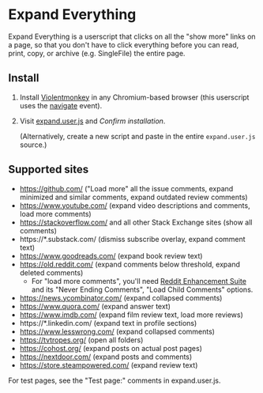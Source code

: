 # Expand Everything

Expand Everything is a userscript that clicks on all the "show more" links
on a page, so that you don't have to click everything before you can read,
print, copy, or archive (e.g. SingleFile) the entire page.

## Install

1. Install [Violentmonkey](https://violentmonkey.github.io/) in any Chromium-based browser (this userscript uses the [navigate](https://developer.mozilla.org/en-US/docs/Web/API/Navigation/navigate_event) event).
2. Visit [expand.user.js](https://raw.githubusercontent.com/ludios/expand-everything/master/expand.user.js) and _Confirm installation_.

   (Alternatively, create a new script and paste in the entire <code>expand.user.js</code> source.)

## Supported sites

- https://github.com/ ("Load more" all the issue comments, expand minimized and similar comments, expand outdated review comments)
- https://www.youtube.com/ (expand video descriptions and comments, load more comments)
- https://stackoverflow.com/ and all other Stack Exchange sites (show all comments)
- https://\*.substack.com/ (dismiss subscribe overlay, expand comment text)
- https://www.goodreads.com/ (expand book review text)
- https://old.reddit.com/ (expand comments below threshold, expand deleted comments)
  - For "load more comments", you'll need [Reddit Enhancement Suite](https://github.com/honestbleeps/Reddit-Enhancement-Suite) and its "Never Ending Comments", "Load Child Comments" options.
- https://news.ycombinator.com/ (expand collapsed comments)
- https://www.quora.com/ (expand answer text)
- https://www.imdb.com/ (expand film review text, load more reviews)
- https://\*.linkedin.com/ (expand text in profile sections)
- https://www.lesswrong.com/ (expand collapsed comments)
- https://tvtropes.org/ (open all folders)
- https://cohost.org/ (expand posts on actual post pages)
- https://nextdoor.com/ (expand posts and comments)
- https://store.steampowered.com/ (expand review text)

For test pages, see the "Test page:" comments in expand.user.js.
